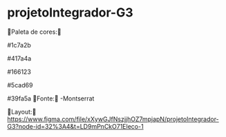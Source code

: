 # projetoIntegrador-G3
🔴Paleta de cores:🔴

#1c7a2b

#417a4a

#166123

#5cad69

#39fa5a
🔴Fonte:🔴
-Montserrat

🔴Layout:🔴
https://www.figma.com/file/xXywGJfNszjjhOZ7mpjapN/projetoIntegrador-G3?node-id=32%3A4&t=LD9mPnCkO71Eleco-1
